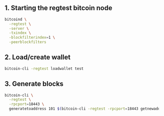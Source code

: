 ## 1. Starting the regtest bitcoin node
```bash
bitcoind \
  -regtest \
  -server \
  -txindex \
  -blockfilterindex=1 \
  -peerblockfilters
```

## 2. Load/create wallet
```bash
bitcoin-cli -regtest loadwallet test
```

## 3. Generate blocks
```bash
bitcoin-cli \
  -regtest \
  -rpcport=18443 \
  generatetoaddress 101 $(bitcoin-cli -regtest -rpcport=18443 getnewaddress)
```